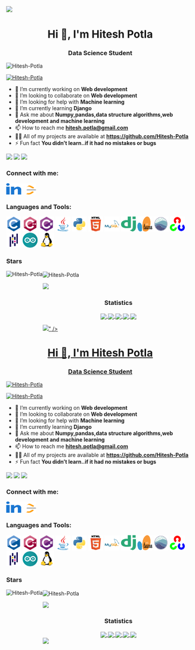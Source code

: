 <img src="[https://images.app.goo.gl/xtc1Fi1Ahp6YUKfx8](https://www.google.com/url?sa=i&url=https%3A%2F%2Fwww.pinterest.com%2Fpin%2F545850417318625644%2F&psig=AOvVaw2QB5YtB57z6zUKWl7RV07V&ust=1695218239348000&source=images&cd=vfe&opi=89978449&ved=0CBAQjRxqFwoTCIDsqpnqtoEDFQAAAAAdAAAAABAE)" />
<h1 align="center">Hi 👋, I'm Hitesh Potla</h1>
<h3 align="center">Data Science Student</h3>
<p align="left"> <img src="https://komarev.com/ghpvc/?username=Hitesh-Potla&label=Profile%20views&color=0e75b6&style=flat" alt="Hitesh-Potla" /> </p>

<p align="left"> <a href="https://github.com/ryo-ma/github-profile-trophy"><img src="https://github-profile-trophy.vercel.app/?username=Hitesh-Potla&theme=" alt="Hitesh-Potla" /></a> </p>

- 🔭 I’m currently working on **Web development**
- 👯 I’m looking to collaborate on **Web development**
- 🤝 I’m looking for help with **Machine learning**
- 🌱 I’m currently learning **Django**
- 💬 Ask me about **Numpy,pandas,data structure algorithms,web development and machine learning**
- 📫 How to reach me **hitesh.potla@gmail.com**
- 👨‍💻 All of my projects are available at **https://github.com/Hitesh-Potla**
- ⚡ Fun fact **You didn’t learn..if it had no mistakes or bugs**

<div> <a href="https://www.linkedin.com/in/Hitesh Potla" target="_blank"><img src="https://img.shields.io/badge/LinkedIn-0077B5?style=for-the-badge&logo=linkedin&logoColor=white" target="_blank"></a>
<a href="https://github.com/Hitesh-Potla" target="_blank"><img src="https://img.shields.io/badge/GitHub-100000?style=for-the-badge&logo=github&logoColor=white" target="_blank"></a>
<a href = "mailto:hitesh.potla@gmail.com"><img src="https://img.shields.io/badge/-Gmail-%23333?style=for-the-badge&logo=gmail&logoColor=white" target="_blank"></a>
</div><h3 align="left">Connect with me:</h3>
<p align="left">
<a href="https://linkedin.com/in/Hitesh Potla" target="blank"><img align="center" src="https://raw.githubusercontent.com/teamedwardforever/Readme-Generator/71f25dd8b98329b168142a6b782a107b75eab178/svg/Social/linked-in-alt.svg" alt="Hitesh Potla" height="30" width="40" /></a><a href="https://www.leetcode.com/Hitesh_Potla" target="blank"><img align="center" src="https://raw.githubusercontent.com/teamedwardforever/Readme-Generator/71f25dd8b98329b168142a6b782a107b75eab178/svg/Social/leet-code.svg" alt="Hitesh_Potla" height="30" width="40" /></a></p>

<h3 align="left">Languages and Tools:</h3>
<p align="left">
<img src="https://raw.githubusercontent.com/teamedwardforever/Readme-Generator/71f25dd8b98329b168142a6b782a107b75eab178/svg/Skills/Languages/c-original.svg" alt="C" width="40" height="40"/>
<img src="https://raw.githubusercontent.com/teamedwardforever/Readme-Generator/71f25dd8b98329b168142a6b782a107b75eab178/svg/Skills/Languages/cplusplus-original.svg" alt="CPP" width="40" height="40"/>
<img src="https://raw.githubusercontent.com/teamedwardforever/Readme-Generator/71f25dd8b98329b168142a6b782a107b75eab178/svg/Skills/Languages/csharp-original.svg" alt="Csharp" width="40" height="40"/>
<img src="https://raw.githubusercontent.com/teamedwardforever/Readme-Generator/71f25dd8b98329b168142a6b782a107b75eab178/svg/Skills/Languages/java-original.svg" alt="Java" width="40" height="40"/>
<img src="https://raw.githubusercontent.com/teamedwardforever/Readme-Generator/71f25dd8b98329b168142a6b782a107b75eab178/svg/Skills/Languages/python-original.svg" alt="Python" width="40" height="40"/>
<img src="https://raw.githubusercontent.com/teamedwardforever/Readme-Generator/71f25dd8b98329b168142a6b782a107b75eab178/svg/Skills/Frontend/html5-original-wordmark.svg" alt="HTML" width="40" height="40"/>
<img src="https://raw.githubusercontent.com/teamedwardforever/Readme-Generator/71f25dd8b98329b168142a6b782a107b75eab178/svg/Skills/Database/mysql-original-wordmark.svg" alt="Mysql" width="40" height="40"/>
<img src="https://raw.githubusercontent.com/teamedwardforever/Readme-Generator/71f25dd8b98329b168142a6b782a107b75eab178/svg/Skills/Framework/django.svg" alt="Django" width="40" height="40"/>
<img src="https://raw.githubusercontent.com/teamedwardforever/Readme-Generator/71f25dd8b98329b168142a6b782a107b75eab178/svg/Skills/ML/Scikit_learn_logo_small.svg" alt="Scikit" width="40" height="40"/>
<img src="https://raw.githubusercontent.com/teamedwardforever/Readme-Generator/71f25dd8b98329b168142a6b782a107b75eab178/svg/Skills/ML/logo-mark-lightbg.svg" alt="SeaBorn" width="40" height="40"/>
<img src="https://raw.githubusercontent.com/teamedwardforever/Readme-Generator/71f25dd8b98329b168142a6b782a107b75eab178/svg/Skills/ML/opencv-icon.svg" alt="Opencv" width="40" height="40"/>
<img src="https://raw.githubusercontent.com/teamedwardforever/Readme-Generator/71f25dd8b98329b168142a6b782a107b75eab178/svg/Skills/ML/pandas-original.svg" alt="Pandas" width="40" height="40"/>
<img src="https://raw.githubusercontent.com/teamedwardforever/Readme-Generator/71f25dd8b98329b168142a6b782a107b75eab178/svg/Skills/Other/arduino-1.svg" alt="Arduino" width="40" height="40"/>
<img src="https://raw.githubusercontent.com/teamedwardforever/Readme-Generator/71f25dd8b98329b168142a6b782a107b75eab178/svg/Skills/Other/linux-original.svg" alt="Linux" width="40" height="40"/>
</p>

<h3 align="left">Stars</h3>
<img align="left" height="180em" src="https://github-readme-stats.vercel.app/api/top-langs/?username=Hitesh-Potla&layout=compact&theme=radical" alt=Hitesh-Potla />

<p><img align="center" height="180em" src="https://github-readme-streak-stats.herokuapp.com/?user=Hitesh-Potla&theme=" alt="Hitesh-Potla" /></p>

<img src="https://user-images.githubusercontent.com/73097560/115834477-dbab4500-a447-11eb-908a-139a6edaec5c.gif"><h3 align="center">Statistics</h3>
<div align="center">
<a href="https://github.com/Hitesh-Potla">
<img align="center" src="http://github-profile-summary-cards.vercel.app/api/cards/stats?username=Hitesh-Potla&theme=2077" height="180em" />
<img align="center" src="http://github-profile-summary-cards.vercel.app/api/cards/most-commit-language?username=Hitesh-Potla&theme=2077" height="180em" />
<img align="center" src="http://github-profile-summary-cards.vercel.app/api/cards/repos-per-language?username=Hitesh-Potla&theme=2077" height="180em" />
<img align="center" src="http://github-profile-summary-cards.vercel.app/api/cards/productive-time?username=Hitesh-Potla&theme=2077" height="180em" />
<img align="center" src="http://github-profile-summary-cards.vercel.app/api/cards/profile-details?username=Hitesh-Potla&theme=2077" height="180em" />
</div>

<img src="https://raw.githubusercontent.com/Trilokia/Trilokia/379277808c61ef204768a61bbc5d25bc7798ccf1/bottom_header.svg" />" />
<h1 align="center">Hi 👋, I'm Hitesh Potla</h1>
<h3 align="center">Data Science Student</h3>
<p align="left"> <img src="https://komarev.com/ghpvc/?username=Hitesh-Potla&label=Profile%20views&color=0e75b6&style=flat" alt="Hitesh-Potla" /> </p>

<p align="left"> <a href="https://github.com/ryo-ma/github-profile-trophy"><img src="https://github-profile-trophy.vercel.app/?username=Hitesh-Potla&theme=" alt="Hitesh-Potla" /></a> </p>

- 🔭 I’m currently working on **Web development**
- 👯 I’m looking to collaborate on **Web development**
- 🤝 I’m looking for help with **Machine learning**
- 🌱 I’m currently learning **Django**
- 💬 Ask me about **Numpy,pandas,data structure algorithms,web development and machine learning**
- 📫 How to reach me **hitesh.potla@gmail.com**
- 👨‍💻 All of my projects are available at **https://github.com/Hitesh-Potla**
- ⚡ Fun fact **You didn’t learn..if it had no mistakes or bugs**

<div> <a href="https://www.linkedin.com/in/Hitesh Potla" target="_blank"><img src="https://img.shields.io/badge/LinkedIn-0077B5?style=for-the-badge&logo=linkedin&logoColor=white" target="_blank"></a>
<a href="https://github.com/Hitesh-Potla" target="_blank"><img src="https://img.shields.io/badge/GitHub-100000?style=for-the-badge&logo=github&logoColor=white" target="_blank"></a>
<a href = "mailto:hitesh.potla@gmail.com"><img src="https://img.shields.io/badge/-Gmail-%23333?style=for-the-badge&logo=gmail&logoColor=white" target="_blank"></a>
</div><h3 align="left">Connect with me:</h3>
<p align="left">
<a href="https://linkedin.com/in/Hitesh Potla" target="blank"><img align="center" src="https://raw.githubusercontent.com/teamedwardforever/Readme-Generator/71f25dd8b98329b168142a6b782a107b75eab178/svg/Social/linked-in-alt.svg" alt="Hitesh Potla" height="30" width="40" /></a><a href="https://www.leetcode.com/Hitesh_Potla" target="blank"><img align="center" src="https://raw.githubusercontent.com/teamedwardforever/Readme-Generator/71f25dd8b98329b168142a6b782a107b75eab178/svg/Social/leet-code.svg" alt="Hitesh_Potla" height="30" width="40" /></a></p>

<h3 align="left">Languages and Tools:</h3>
<p align="left">
<img src="https://raw.githubusercontent.com/teamedwardforever/Readme-Generator/71f25dd8b98329b168142a6b782a107b75eab178/svg/Skills/Languages/c-original.svg" alt="C" width="40" height="40"/>
<img src="https://raw.githubusercontent.com/teamedwardforever/Readme-Generator/71f25dd8b98329b168142a6b782a107b75eab178/svg/Skills/Languages/cplusplus-original.svg" alt="CPP" width="40" height="40"/>
<img src="https://raw.githubusercontent.com/teamedwardforever/Readme-Generator/71f25dd8b98329b168142a6b782a107b75eab178/svg/Skills/Languages/csharp-original.svg" alt="Csharp" width="40" height="40"/>
<img src="https://raw.githubusercontent.com/teamedwardforever/Readme-Generator/71f25dd8b98329b168142a6b782a107b75eab178/svg/Skills/Languages/java-original.svg" alt="Java" width="40" height="40"/>
<img src="https://raw.githubusercontent.com/teamedwardforever/Readme-Generator/71f25dd8b98329b168142a6b782a107b75eab178/svg/Skills/Languages/python-original.svg" alt="Python" width="40" height="40"/>
<img src="https://raw.githubusercontent.com/teamedwardforever/Readme-Generator/71f25dd8b98329b168142a6b782a107b75eab178/svg/Skills/Frontend/html5-original-wordmark.svg" alt="HTML" width="40" height="40"/>
<img src="https://raw.githubusercontent.com/teamedwardforever/Readme-Generator/71f25dd8b98329b168142a6b782a107b75eab178/svg/Skills/Database/mysql-original-wordmark.svg" alt="Mysql" width="40" height="40"/>
<img src="https://raw.githubusercontent.com/teamedwardforever/Readme-Generator/71f25dd8b98329b168142a6b782a107b75eab178/svg/Skills/Framework/django.svg" alt="Django" width="40" height="40"/>
<img src="https://raw.githubusercontent.com/teamedwardforever/Readme-Generator/71f25dd8b98329b168142a6b782a107b75eab178/svg/Skills/ML/Scikit_learn_logo_small.svg" alt="Scikit" width="40" height="40"/>
<img src="https://raw.githubusercontent.com/teamedwardforever/Readme-Generator/71f25dd8b98329b168142a6b782a107b75eab178/svg/Skills/ML/logo-mark-lightbg.svg" alt="SeaBorn" width="40" height="40"/>
<img src="https://raw.githubusercontent.com/teamedwardforever/Readme-Generator/71f25dd8b98329b168142a6b782a107b75eab178/svg/Skills/ML/opencv-icon.svg" alt="Opencv" width="40" height="40"/>
<img src="https://raw.githubusercontent.com/teamedwardforever/Readme-Generator/71f25dd8b98329b168142a6b782a107b75eab178/svg/Skills/ML/pandas-original.svg" alt="Pandas" width="40" height="40"/>
<img src="https://raw.githubusercontent.com/teamedwardforever/Readme-Generator/71f25dd8b98329b168142a6b782a107b75eab178/svg/Skills/Other/arduino-1.svg" alt="Arduino" width="40" height="40"/>
<img src="https://raw.githubusercontent.com/teamedwardforever/Readme-Generator/71f25dd8b98329b168142a6b782a107b75eab178/svg/Skills/Other/linux-original.svg" alt="Linux" width="40" height="40"/>
</p>

<h3 align="left">Stars</h3>
<img align="left" height="180em" src="https://github-readme-stats.vercel.app/api/top-langs/?username=Hitesh-Potla&layout=compact&theme=radical" alt=Hitesh-Potla />

<p><img align="center" height="180em" src="https://github-readme-streak-stats.herokuapp.com/?user=Hitesh-Potla&theme=" alt="Hitesh-Potla" /></p>

<img src="https://user-images.githubusercontent.com/73097560/115834477-dbab4500-a447-11eb-908a-139a6edaec5c.gif"><h3 align="center">Statistics</h3>
<div align="center">
<a href="https://github.com/Hitesh-Potla">
<img align="center" src="http://github-profile-summary-cards.vercel.app/api/cards/stats?username=Hitesh-Potla&theme=2077" height="180em" />
<img align="center" src="http://github-profile-summary-cards.vercel.app/api/cards/most-commit-language?username=Hitesh-Potla&theme=2077" height="180em" />
<img align="center" src="http://github-profile-summary-cards.vercel.app/api/cards/repos-per-language?username=Hitesh-Potla&theme=2077" height="180em" />
<img align="center" src="http://github-profile-summary-cards.vercel.app/api/cards/productive-time?username=Hitesh-Potla&theme=2077" height="180em" />
<img align="center" src="http://github-profile-summary-cards.vercel.app/api/cards/profile-details?username=Hitesh-Potla&theme=2077" height="180em" />
</div>

<img src="https://raw.githubusercontent.com/Trilokia/Trilokia/379277808c61ef204768a61bbc5d25bc7798ccf1/bottom_header.svg" />
